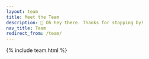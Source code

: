 ```yaml
---
layout: team
title: Meet the Team
description: 👋 Oh hey there. Thanks for stopping by!
nav_title: Team
redirect_from: /team/
---
```


{% include team.html %}
